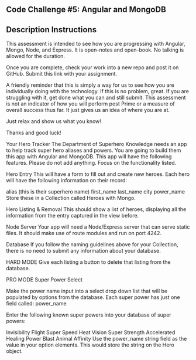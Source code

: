 Code Challenge #5: Angular and MongoDB
--------------------------------------

Description
Instructions
----------------------------------
This assessment is intended to see how you are progressing with Angular, Mongo, Node, and Express. It is open-notes and open-book. No talking is allowed for the duration.

Once you are complete, check your work into a new repo and post it on GitHub. Submit this link with your assignment.

A friendly reminder that this is simply a way for us to see how you are individually doing with the technology. If this is no problem, great. If you are struggling with it, get done what you can and still submit. This assessment is not an indicator of how you will perform post Prime or a measure of overall success thus far. It just gives us an idea of where you are at.

Just relax and show us what you know!

Thanks and good luck!

Your Hero Tracker
The Department of Superhero Knowledge needs an app to help track super hero aliases and powers. You are going to build them this app with Angular and MongoDB. This app will have the following features. Please do not add anything. Focus on the functionality listed.

Hero Entry
This will have a form to fill out and create new heroes. Each hero will have the following information on their record:

alias (this is their superhero name)
first_name
last_name
city
power_name
Store these in a Collection called Heroes with Mongo.

Hero Listing & Removal
This should show a list of heroes, displaying all the information from the entry captured in the view before.

Node Server
Your app will need a Node/Express server that can serve static files. It should make use of route modules and run on port 4242.

Database
If you follow the naming guidelines above for your Collection, there is no need to submit any information about your database.

HARD MODE
Give each listing a button to delete that listing from the database.

PRO MODE
Super Power Select

Make the power name input into a select drop down list that will be populated by options from the database. Each super power has just one field called: power_name

Enter the following known super powers into your database of super powers:

Invisibility
Flight
Super Speed
Heat Vision
Super Strength
Accelerated Healing
Power Blast
Animal Affinity
Use the power_name string field as the value in your option elements. This would store the string on the Hero object.
